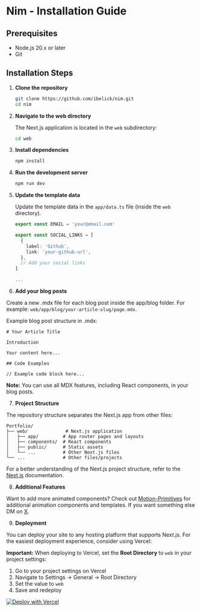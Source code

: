 # Nim - Installation Guide

## Prerequisites

- Node.js 20.x or later
- Git

## Installation Steps

1. **Clone the repository**

   ```bash
   git clone https://github.com/ibelick/nim.git
   cd nim
   ```

2. **Navigate to the web directory**

   The Next.js application is located in the `web` subdirectory:

   ```bash
   cd web
   ```

3. **Install dependencies**

   ```bash
   npm install
   ```

4. **Run the development server**

   ```bash
   npm run dev
   ```

5. **Update the template data**

   Update the template data in the `app/data.ts` file (inside the `web` directory).

   ```ts
   export const EMAIL = 'your@email.com'

   export const SOCIAL_LINKS = [
     {
       label: 'Github',
       link: 'your-github-url',
     },
     // Add your social links
   ]

   ...
   ```

6. **Add your blog posts**

Create a new .mdx file for each blog post inside the app/blog folder. For example:
`web/app/blog/your-article-slug/page.mdx`.

Example blog post structure in .mdx:

```mdx
# Your Article Title

Introduction

Your content here...

## Code Examples

// Example code block here...
```

**Note:** You can use all MDX features, including React components, in your blog posts.

7. **Project Structure**

The repository structure separates the Next.js app from other files:

```
Portfolio/
├── web/              # Next.js application
│   ├── app/         # App router pages and layouts
│   ├── components/  # React components
│   ├── public/      # Static assets
│   └── ...          # Other Next.js files
└── ...              # Other files/projects
```

For a better understanding of the Next.js project structure, refer to the [Next.js](https://nextjs.org/docs/app/getting-started/project-structure) documentation.

8. **Additional Features**

Want to add more animated components?
Check out [Motion-Primitives](https://motion-primitives.com/) for additional animation components and templates. If you want something else DM on [X](https://x.com/Ibelick).

9.  **Deployment**

You can deploy your site to any hosting platform that supports Next.js. For the easiest deployment experience, consider using Vercel:

**Important:** When deploying to Vercel, set the **Root Directory** to `web` in your project settings:
1. Go to your project settings on Vercel
2. Navigate to Settings → General → Root Directory
3. Set the value to `web`
4. Save and redeploy

[![Deploy with Vercel](https://vercel.com/button)](https://vercel.com/new/clone?repository-url=https%3A%2F%2Fgithub.com%2Fibelick%2Fnim&env=NEXT_PUBLIC_SITE_URL&project-name=nim&repository-name=nim&redirect-url=https%3A%2F%2Ftwitter.com%2Fibelick&demo-title=Nim&demo-description=Nim%20is%20a%20free%20and%20open-source%20minimal%20personal%20website%20template%20built%20with%20Next.js%2015%2C%20React%2019%2C%20and%20Motion-Primitives.&demo-url=https%3A%2F%2Fnim.vercel.app&demo-image=https%3A%2F%2Fraw.githubusercontent.com%2Fibelick%2Fnim%2Frefs%2Fheads%2Fmain%2F.github%2Fassets%2Freadme.png&teamSlug=ibelick)
